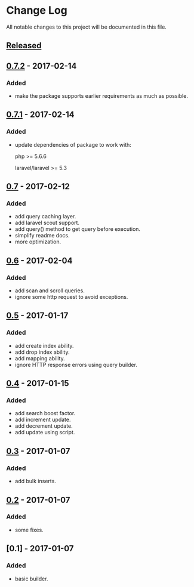 # Change Log
All notable changes to this project will be documented in this file.

## [Released]


## [0.7.2] - 2017-02-14
### Added
- make the package supports earlier requirements as much as possible.

## [0.7.1] - 2017-02-14
### Added
- update dependencies of package to work with:
  
  php >= 5.6.6
  
  laravel/laravel >= 5.3
  
## [0.7] - 2017-02-12
### Added
- add query caching layer.
- add laravel scout support.
- add query() method to get query before execution.
- simplify readme docs.
- more optimization.

## [0.6] - 2017-02-04
### Added
- add scan and scroll queries.
- ignore some http request to avoid exceptions.

## [0.5] - 2017-01-17
### Added
- add create index ability.
- add drop index ability.
- add mapping ability.
- ignore HTTP response errors using query builder.

## [0.4] - 2017-01-15
### Added
- add search boost factor.
- add increment update.
- add decrement update.
- add update using script.

## [0.3] - 2017-01-07
### Added
- add bulk inserts.

## [0.2] - 2017-01-07
### Added
- some fixes.

## [0.1] - 2017-01-07
### Added
- basic builder.


[Released]: https://github.com/basemkhirat/elasticsearch/compare/0.7.2...HEAD
[0.7.2]: https://github.com/basemkhirat/elasticsearch/compare/0.7.1...0.7.2
[0.7.1]: https://github.com/basemkhirat/elasticsearch/compare/0.7...0.7.1
[0.7]: https://github.com/basemkhirat/elasticsearch/compare/0.6...0.7
[0.6]: https://github.com/basemkhirat/elasticsearch/compare/0.5...0.6
[0.5]: https://github.com/basemkhirat/elasticsearch/compare/0.4...0.5
[0.4]: https://github.com/basemkhirat/elasticsearch/compare/0.3...0.4
[0.3]: https://github.com/basemkhirat/elasticsearch/compare/0.2...0.3
[0.2]: https://github.com/basemkhirat/elasticsearch/compare/0.1...0.2
